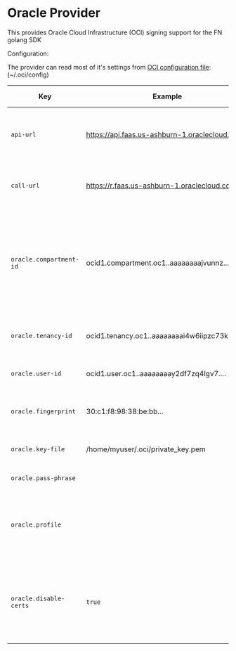 # Oracle Provider

This provides Oracle Cloud Infrastructure (OCI) signing support for the FN golang SDK 

Configuration:

The provider can read most of it's settings from [OCI configuration file](https://docs.us-phoenix-1.oraclecloud.com/Content/API/Concepts/sdkconfig.htm): (~/.oci/config)

|  Key               | Example      |  Required | Read from ~/.oci/config | Description |
| -------------------|  ----------- |  -----    | ----- |  ---- |  
| `api-url` | https://api.faas.us-ashburn-1.oraclecloud.com/ | Yes | No | The API endpoint to contact for accessing the service API |
| `call-url` | https://r.faas.us-ashburn-1.oraclecloud.com/  | Yes (If calls are being made)  | No | The call endpoint  base URL for calling functions |
| `oracle.compartment-id` | ocid1.compartment.oc1..aaaaaaaajvunnz..... | Yes | No | The compartment OCID for the functions tenancy - this corresponds to where you want functions objects to exist in OCI |
| `oracle.tenancy-id` | ocid1.tenancy.oc1..aaaaaaaai4w6iipzc73k3s2.... | No | The tenancy of the user accessing the service |
| `oracle.user-id` | ocid1.user.oc1..aaaaaaaay2df7zq4lgv7.... | No | Yes | The OCID of the user accessing the API |
| `oracle.fingerprint`|  30:c1:f8:98:38:be:bb... | No | Yes | The RSA key fingerprint of the key being used |
| `oracle.key-file` | /home/myuser/.oci/private_key.pem | No | Yes (`key_file`) | The private key for the registered API key |
| `oracle.pass-phrase`|  | No | Yes | (`pass_phrase` ) | The passphrase for the private key file - if unspecified this will be requested from the configured passphrase source |
| `oracle.profile` | | No |  No | Defaults to `DEFAULT`  - the OCI Configuration profile to use for reading OCI information |
| `oracle.disable-certs` |`true`| No | No | Ignore SSL host name checks when contacting the server (should only be used for diagnosis and testing) |
